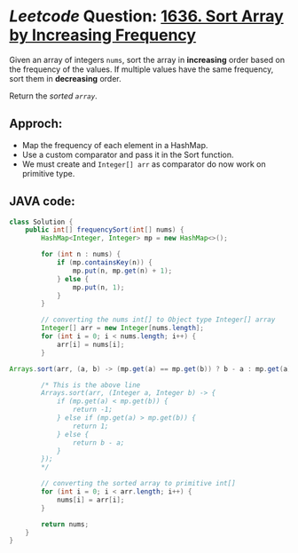 # _Leetcode_ Question: [1636. Sort Array by Increasing Frequency](https://leetcode.com/problems/sort-array-by-increasing-frequency/)

Given an array of integers `nums`, sort the array in **increasing** order based on the frequency of the values. If multiple values have the same frequency, sort them in **decreasing** order.

Return the _sorted `array`_.

## Approch:

- Map the frequency of each element in a HashMap.
- Use a custom comparator and pass it in the Sort function.
- We must create and `Integer[] arr` as comparator do now work on primitive type.

## JAVA code:

```JAVA
class Solution {
    public int[] frequencySort(int[] nums) {
        HashMap<Integer, Integer> mp = new HashMap<>();

        for (int n : nums) {
            if (mp.containsKey(n)) {
                mp.put(n, mp.get(n) + 1);
            } else {
                mp.put(n, 1);
            }
        }

        // converting the nums int[] to Object type Integer[] array
        Integer[] arr = new Integer[nums.length];
        for (int i = 0; i < nums.length; i++) {
            arr[i] = nums[i];
        }

Arrays.sort(arr, (a, b) -> (mp.get(a) == mp.get(b)) ? b - a : mp.get(a) - mp.get(b));

        /* This is the above line
        Arrays.sort(arr, (Integer a, Integer b) -> {
            if (mp.get(a) < mp.get(b)) {
                return -1;
            } else if (mp.get(a) > mp.get(b)) {
                return 1;
            } else {
                return b - a;
            }
        });
        */

        // converting the sorted array to primitive int[]
        for (int i = 0; i < arr.length; i++) {
            nums[i] = arr[i];
        }

        return nums;
    }
}
```
